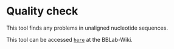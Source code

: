 # Quality check

This tool finds any problems in unaligned nucleotide sequences.

This tool can be accessed [`here`] at the BBLab-Wiki.

[`here`]: https://bblab-hivresearchtools.ca/django/tools/quality_check/
